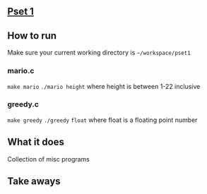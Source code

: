 ## [Pset 1](http://docs.cs50.net/2017/x/psets/1/pset1.html)

## How to run
Make sure your current working directory is `~/workspace/pset1`

### mario.c
`make mario`
`./mario height` where height is between 1-22 inclusive

### greedy.c
`make greedy`
`./greedy`
`float` where float is a floating point number

## What it does
Collection of misc programs
## Take aways